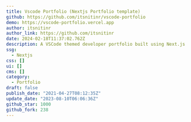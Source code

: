 ```yaml
---
title: Vscode Portfolio (Nextjs Portfolio template)
github: https://github.com/itsnitinr/vscode-portfolio
demo: https://vscode-portfolio.vercel.app
author: itsnitinr
author_link: https://github.com/itsnitinr
date: 2024-02-18T11:37:02.762Z
description: A VSCode themed developer portfolio built using Next.js
ssg:
  - Nextjs
css: []
ui: []
cms: []
category:
  - Portfolio
draft: false
publish_date: "2021-04-27T08:12:35Z"
update_date: "2023-08-10T06:06:36Z"
github_star: 1000
github_fork: 238
---
```

